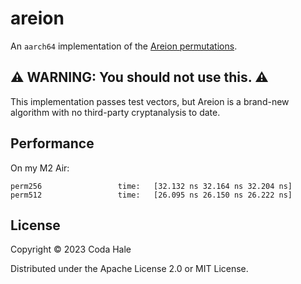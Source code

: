 # areion

An `aarch64` implementation of the [Areion permutations](https://eprint.iacr.org/2023/794.pdf).

## ⚠️ WARNING: You should not use this. ⚠️

This implementation passes test vectors, but Areion is a brand-new algorithm with no third-party
cryptanalysis to date.

## Performance

On my M2 Air:

```text
perm256                 time:   [32.132 ns 32.164 ns 32.204 ns]
perm512                 time:   [26.095 ns 26.150 ns 26.222 ns]
```

## License

Copyright © 2023 Coda Hale

Distributed under the Apache License 2.0 or MIT License.
